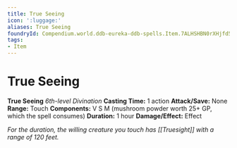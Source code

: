 ```yaml
---
title: True Seeing
icon: ':luggage:'
aliases: True Seeing
foundryId: Compendium.world.ddb-eureka-ddb-spells.Item.7ALHSHBN0rXHjfd5
tags:
- Item
---
```


# True Seeing

**True Seeing**
_6th-level Divination_
**Casting Time:** 1 action
**Attack/Save:** None
**Range:** Touch
**Components:** V S M (mushroom powder worth 25+ GP, which the spell consumes)
**Duration:** 1 hour
**Damage/Effect:** Effect

*For the duration, the willing creature you touch has [[Truesight]] with a range of 120 feet.*